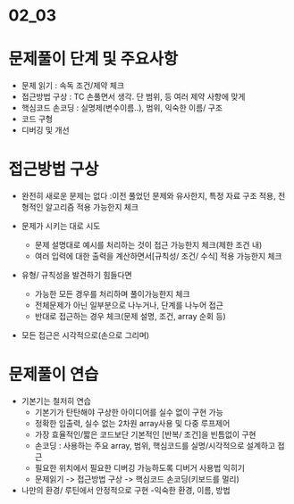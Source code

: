 # 02_03

# 문제풀이 단계 및 주요사항

- 문제 읽기
  : 속독 조건/제약 체크
- 접근방법 구상
  : TC 손풀면서 생각. 단 범위, 등 여러 제약 사항에 맞게
- 핵심코드 손코딩
  : 실명제(변수이름..), 범위, 익숙한 이름/ 구조
- 코드 구형
- 디버깅 및 개선

# 접근방법 구상

- 완전히 새로운 문제는 없다
    :이전 풀었던 문제와 유사한지, 특정 자료 구조 적용, 전형적인 알고리즘 적용 가능한지 체크

- 문제가 시키는 대로 시도
  
  - 문제 설명대로 예시를 처리하는 것이 접근 가능한지 체크(제한 조건 내)
  - 여러 입력에 대한 출력을 계산하면서[규칙성/ 조건/ 수식] 적용 가능한지 체크

- 유형/ 규칙성을 발견하기 힘들다면
  
  - 가능한 모든 경우를 처리하며 풀이가능한지 체크
  - 전체문제가 아닌 일부분으로 나누거나, 단계를 나누어 접근
  - 반대로 접근하는 경우 체크(문제 설명, 조건, array 순회 등)

- 모든 접근은 시각적으로(손으로 그리며)

# 문제풀이 연습

- 기본기는 철저히 연습
  - 기본기가 탄탄해야 구상한 아이디어를 실수 없이 구현 가능
  - 정확한 입출력, 실수 없는 2차원 array사용 및 다중 루프제어
  - 가장 효율적인/짧은 코드보단 기본적인 [반복/ 조건]을 빈틈없이 구현
  - 손코딩 : 사용하는 주요 array, 범위, 핵심코드를 실명/시각적으로 설계하고 접근
  - 필요한 위치에서 필요한 디버깅 가능하도록 디버거 사용법 익히기
  - 문제읽기 -> 접근방법 구상 -> 핵심코드 손코딩(키보드를 멀리)  
- 나만의 환경/ 루틴에서 안정적으로 구현
    -익숙한 환경, 이름, 방법